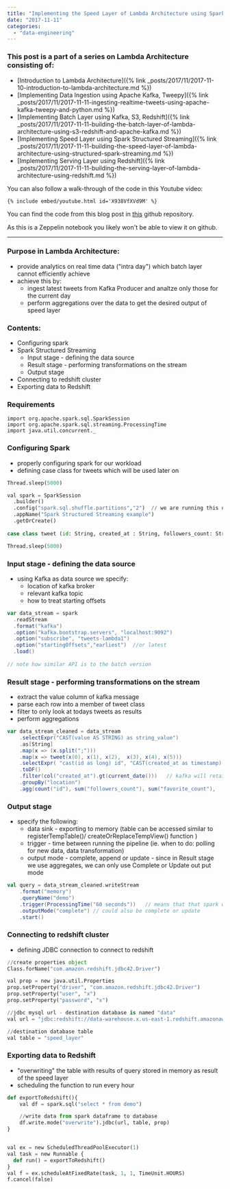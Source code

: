 ```yaml
---
title: "Implementing the Speed Layer of Lambda Architecture using Spark Structured Streaming"
date: "2017-11-11"
categories: 
  - "data-engineering"
---
```


### This post is a part of a series on Lambda Architecture consisting of:

- [Introduction to Lambda Architecture]({% link _posts/2017/11/2017-11-10-introduction-to-lambda-architecture.md %})
- [Implementing Data Ingestion using Apache Kafka, Tweepy]({% link _posts/2017/11/2017-11-11-ingesting-realtime-tweets-using-apache-kafka-tweepy-and-python.md %})
- [Implementing Batch Layer using Kafka, S3, Redshift]({% link _posts/2017/11/2017-11-11-building-the-batch-layer-of-lambda-architecture-using-s3-redshift-and-apache-kafka.md %})
- [Implementing Speed Layer using Spark Structured Streaming]({% link _posts/2017/11/2017-11-11-building-the-speed-layer-of-lambda-architecture-using-structured-spark-streaming.md %})
- [Implementing Serving Layer using Redshift]({% link _posts/2017/11/2017-11-11-building-the-serving-layer-of-lambda-architecture-using-redshift.md %})

You can also follow a walk-through of the code in this Youtube video:

```liquid
{% include embed/youtube.html id='X938VfXVd9M' %}
```

You can find the code from this blog post in [this](https://github.com/dorianb96/lambda-architecture-demo/blob/master/Implementing%20the%20speed%20layer%20of%20lambda%20architecture%20using%20Structured%20Spark%20Streaming) github repository.

As this is a Zeppelin notebook you likely won't be able to view it on github.

* * *

### Purpose in Lambda Architecture:

- provide analytics on real time data ("intra day") which batch layer cannot efficiently achieve
- achieve this by:
    - ingest latest tweets from Kafka Producer and analtze only those for the current day
    - perform aggregations over the data to get the desired output of speed layer

### Contents:

- Configuring spark
- Spark Structured Streaming
    - Input stage - defining the data source
    - Result stage - performing transformations on the stream
    - Output stage
- Connecting to redshift cluster
- Exporting data to Redshift

### Requirements

```none
import org.apache.spark.sql.SparkSession
import org.apache.spark.sql.streaming.ProcessingTime
import java.util.concurrent._
```

### Configuring Spark

- properly configuring spark for our workload
- defining case class for tweets which will be used later on

```python
Thread.sleep(5000)

val spark = SparkSession
  .builder()
  .config("spark.sql.shuffle.partitions","2")  // we are running this on my laptop
  .appName("Spark Structured Streaming example")
  .getOrCreate()
  
case class tweet (id: String, created_at : String, followers_count: String, location : String, favorite_count : String, retweet_count : String)

Thread.sleep(5000)
```

### Input stage - defining the data source

- using Kafka as data source we specify:
    - location of kafka broker
    - relevant kafka topic
    - how to treat starting offsets

```scala
var data_stream = spark
  .readStream
  .format("kafka")
  .option("kafka.bootstrap.servers", "localhost:9092")
  .option("subscribe", "tweets-lambda1")
  .option("startingOffsets","earliest")  //or latest
  .load()
 
// note how similar API is to the batch version
```

### Result stage - performing transformations on the stream

- extract the value column of kafka message
- parse each row into a member of tweet class
- filter to only look at todays tweets as results
- perform aggregations

```scala
var data_stream_cleaned = data_stream
    .selectExpr("CAST(value AS STRING) as string_value")
    .as[String]
    .map(x => (x.split(";")))
    .map(x => tweet(x(0), x(1), x(2),  x(3), x(4), x(5)))
    .selectExpr( "cast(id as long) id", "CAST(created_at as timestamp) created_at",  "cast(followers_count as int) followers_count", "location", "cast(favorite_count as int) favorite_count", "cast(retweet_count as int) retweet_count")
    .toDF()
    .filter(col("created_at").gt(current_date()))   // kafka will retain data for last 24 hours, this is needed because we are using complete mode as output
    .groupBy("location")
    .agg(count("id"), sum("followers_count"), sum("favorite_count"),   sum("retweet_count"))  
```

### Output stage

- specify the following:
    - data sink - exporting to memory (table can be accessed similar to registerTempTable()/ createOrReplaceTempView() function )
    - trigger - time between running the pipeline (ie. when to do: polling for new data, data transformation)
    - output mode - complete, append or update - since in Result stage we use aggregates, we can only use Complete or Update out put mode

```scala
val query = data_stream_cleaned.writeStream
    .format("memory")
    .queryName("demo")
    .trigger(ProcessingTime("60 seconds"))   // means that that spark will look for new data only every minute
    .outputMode("complete") // could also be complete or update
    .start()
```

### Connecting to redshift cluster

- defining JDBC connection to connect to redshift

```python
//create properties object
Class.forName("com.amazon.redshift.jdbc42.Driver")

val prop = new java.util.Properties
prop.setProperty("driver", "com.amazon.redshift.jdbc42.Driver")
prop.setProperty("user", "x")
prop.setProperty("password", "x") 

//jdbc mysql url - destination database is named "data"
val url = "jdbc:redshift://data-warehouse.x.us-east-1.redshift.amazonaws.com:5439/lambda"

//destination database table 
val table = "speed_layer"
```

### Exporting data to Redshift

- "overwriting" the table with results of query stored in memory as result of the speed layer
- scheduling the function to run every hour

```python
def exportToRedshift(){
    val df = spark.sql("select * from demo")

    //write data from spark dataframe to database
    df.write.mode("overwrite").jdbc(url, table, prop)
}


val ex = new ScheduledThreadPoolExecutor(1)
val task = new Runnable { 
  def run() = exportToRedshift()
}
val f = ex.scheduleAtFixedRate(task, 1, 1, TimeUnit.HOURS)
f.cancel(false)  
```
